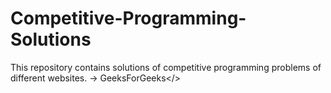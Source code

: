 # Competitive-Programming-Solutions
This repository contains solutions of competitive programming problems of different websites.
-> <a src = "https://www.geeksforgeeks.org/">GeeksForGeeks</>
